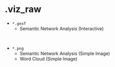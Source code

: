 # .viz_raw

- `*.gexf`
  - Semantic Network Analysis (Interactive)

<br>

- `*.png`
  - Semantic Network Analysis (Simple Image)
  - Word Cloud (Simple Image)
